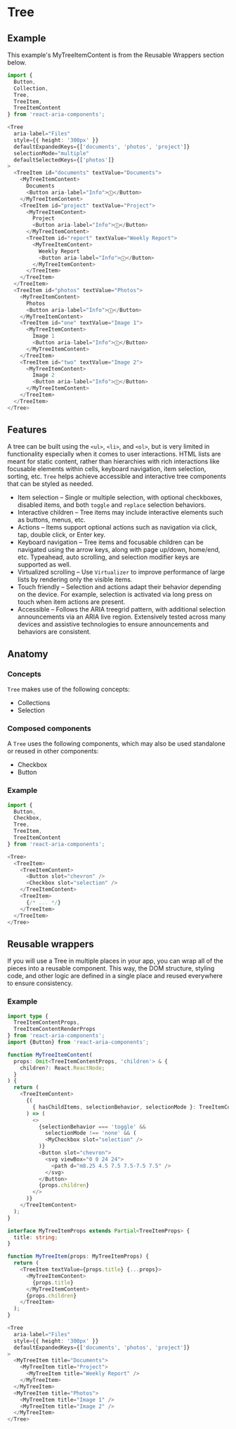 # Tree

## Example

This example's MyTreeItemContent is from the Reusable Wrappers section below.

```typescript
import {
  Button,
  Collection,
  Tree,
  TreeItem,
  TreeItemContent
} from 'react-aria-components';

<Tree
  aria-label="Files"
  style={{ height: '300px' }}
  defaultExpandedKeys={['documents', 'photos', 'project']}
  selectionMode="multiple"
  defaultSelectedKeys={['photos']}
>
  <TreeItem id="documents" textValue="Documents">
    <MyTreeItemContent>
      Documents
      <Button aria-label="Info">ⓘ</Button>
    </MyTreeItemContent>
    <TreeItem id="project" textValue="Project">
      <MyTreeItemContent>
        Project
        <Button aria-label="Info">ⓘ</Button>
      </MyTreeItemContent>
      <TreeItem id="report" textValue="Weekly Report">
        <MyTreeItemContent>
          Weekly Report
          <Button aria-label="Info">ⓘ</Button>
        </MyTreeItemContent>
      </TreeItem>
    </TreeItem>
  </TreeItem>
  <TreeItem id="photos" textValue="Photos">
    <MyTreeItemContent>
      Photos
      <Button aria-label="Info">ⓘ</Button>
    </MyTreeItemContent>
    <TreeItem id="one" textValue="Image 1">
      <MyTreeItemContent>
        Image 1
        <Button aria-label="Info">ⓘ</Button>
      </MyTreeItemContent>
    </TreeItem>
    <TreeItem id="two" textValue="Image 2">
      <MyTreeItemContent>
        Image 2
        <Button aria-label="Info">ⓘ</Button>
      </MyTreeItemContent>
    </TreeItem>
  </TreeItem>
</Tree>
```

## Features

A tree can be built using the `<ul>`, `<li>`, and `<ol>`, but is very limited in functionality especially when it comes to user interactions. HTML lists are meant for static content, rather than hierarchies with rich interactions like focusable elements within cells, keyboard navigation, item selection, sorting, etc. `Tree` helps achieve accessible and interactive tree components that can be styled as needed.

- Item selection – Single or multiple selection, with optional checkboxes, disabled items, and both `toggle` and `replace` selection behaviors.
- Interactive children – Tree items may include interactive elements such as buttons, menus, etc.
- Actions – Items support optional actions such as navigation via click, tap, double click, or Enter key.
- Keyboard navigation – Tree items and focusable children can be navigated using the arrow keys, along with page up/down, home/end, etc. Typeahead, auto scrolling, and selection modifier keys are supported as well.
- Virtualized scrolling – Use `Virtualizer` to improve performance of large lists by rendering only the visible items.
- Touch friendly – Selection and actions adapt their behavior depending on the device. For example, selection is activated via long press on touch when item actions are present.
- Accessible – Follows the ARIA treegrid pattern, with additional selection announcements via an ARIA live region. Extensively tested across many devices and assistive technologies to ensure announcements and behaviors are consistent.

## Anatomy

### Concepts

`Tree` makes use of the following concepts:

- Collections
- Selection

### Composed components

A `Tree` uses the following components, which may also be used standalone or reused in other components:

- Checkbox
- Button

### Example

```typescript
import {
  Button,
  Checkbox,
  Tree,
  TreeItem,
  TreeItemContent
} from 'react-aria-components';

<Tree>
  <TreeItem>
    <TreeItemContent>
      <Button slot="chevron" />
      <Checkbox slot="selection" />
    </TreeItemContent>
    <TreeItem>
      {/* ... */}
    </TreeItem>
  </TreeItem>
</Tree>
```

## Reusable wrappers

If you will use a Tree in multiple places in your app, you can wrap all of the pieces into a reusable component. This way, the DOM structure, styling code, and other logic are defined in a single place and reused everywhere to ensure consistency.

### Example

```typescript
import type {
  TreeItemContentProps,
  TreeItemContentRenderProps
} from 'react-aria-components';
import {Button} from 'react-aria-components';

function MyTreeItemContent(
  props: Omit<TreeItemContentProps, 'children'> & {
    children?: React.ReactNode;
  }
) {
  return (
    <TreeItemContent>
      {(
        { hasChildItems, selectionBehavior, selectionMode }: TreeItemContentRenderProps
      ) => (
        <>
          {selectionBehavior === 'toggle' &&
            selectionMode !== 'none' && (
            <MyCheckbox slot="selection" />
          )}
          <Button slot="chevron">
            <svg viewBox="0 0 24 24">
              <path d="m8.25 4.5 7.5 7.5-7.5 7.5" />
            </svg>
          </Button>
          {props.children}
        </>
      )}
    </TreeItemContent>
  );
}

interface MyTreeItemProps extends Partial<TreeItemProps> {
  title: string;
}

function MyTreeItem(props: MyTreeItemProps) {
  return (
    <TreeItem textValue={props.title} {...props}>
      <MyTreeItemContent>
        {props.title}
      </MyTreeItemContent>
      {props.children}
    </TreeItem>
  );
}

<Tree
  aria-label="Files"
  style={{ height: '300px' }}
  defaultExpandedKeys={['documents', 'photos', 'project']}
>
  <MyTreeItem title="Documents">
    <MyTreeItem title="Project">
      <MyTreeItem title="Weekly Report" />
    </MyTreeItem>
  </MyTreeItem>
  <MyTreeItem title="Photos">
    <MyTreeItem title="Image 1" />
    <MyTreeItem title="Image 2" />
  </MyTreeItem>
</Tree>
```
